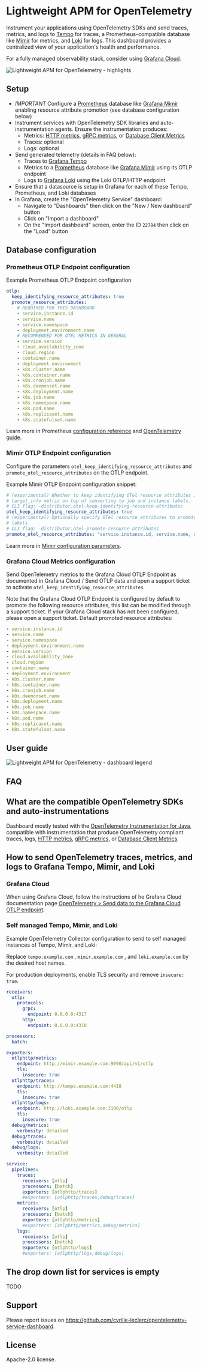 # Lightweight APM for OpenTelemetry

Instrument your applications using OpenTelemetry SDKs and send traces, metrics, and logs to [Tempo](https://grafana.com/oss/tempo/) for traces, a Prometheus-compatible database like [Mimir](https://grafana.com/oss/mimir/) for metrics, and [Loki](https://grafana.com/oss/loki/) for logs. This dashboard provides a centralized view of your application's health and performance.  

For a fully managed observability stack, consider using [Grafana Cloud](https://grafana.com/products/cloud/).

![Lightweight APM for OpenTelemetry - highlights](docs/images/lightweight-apm-dashboard-highlights.png)

## Setup

* *IMPORTANT* Configure a [Prometheus](https://prometheus.io/) database like [Grafana Mimir](https://grafana.com/oss/mimir/) enabling resource attribute promotion  (see database configuration below)
* Instrument services with OpenTelemetry SDK libraries and auto-instrumentation agents. Ensure the instrumentation produces:
  * Metrics: [HTTP metrics](https://opentelemetry.io/docs/specs/semconv/http/http-metrics/), [gRPC metrics](https://opentelemetry.io/docs/specs/semconv/rpc/rpc-metrics/), or [Database Client Metrics](https://opentelemetry.io/docs/specs/semconv/database/database-metrics/)
  * Traces: optional
  * Logs: optional
* Send generated telemetry (details in FAQ below):
  * Traces to [Grafana Tempo](https://grafana.com/oss/tempo/)
  * Metrics to a [Prometheus](https://prometheus.io/) database like [Grafana Mimir](https://grafana.com/oss/mimir/) using its OTLP endpoint
  * Logs to [Grafana Loki](https://grafana.com/oss/loki/) using the Loki OTLP/HTTP endpoint
* Ensure that a datasource is setup in Grafana for each of these Tempo, Prometheus, and Loki databases
* In Grafana, create the "OpenTelemetry Service" dashboard:
  * Navigate to "Dashboards" then click on the "New / New dashboard" button
  * Click on "Import a dashboard"
  * On the "Import dashboard" screen, enter the ID `22784` then click on the "Load" button

## Database configuration

### Prometheus OTLP Endpoint configuration

Example Prometheus OTLP Endpoint configuration

```yml
otlp:
  keep_identifying_resource_attributes: true
  promote_resource_attributes:
    # REQUIRED FOR THIS DASHBOARD
    - service.instance.id
    - service.name
    - service.namespace
    - deployment.environment.name
    # RECOMMENDED FOR OTEL METRICS IN GENERAL
    - service.version
    - cloud.availability_zone
    - cloud.region
    - container.name
    - deployment.environment
    - k8s.cluster.name
    - k8s.container.name
    - k8s.cronjob.name
    - k8s.daemonset.name
    - k8s.deployment.name
    - k8s.job.name
    - k8s.namespace.name
    - k8s.pod.name
    - k8s.replicaset.name
    - k8s.statefulset.name
```

Learn more in Prometheus [configuration reference](https://prometheus.io/docs/prometheus/latest/configuration/configuration/) and [OpenTelemetry guide](https://prometheus.io/docs/guides/opentelemetry/).

### Mimir OTLP Endpoint configuration

Configure the parameters `otel_keep_identifying_resource_attributes` and `promote_otel_resource_attributes` on the OTLP endpoint.

Example Mimir OTLP Endpoint configuration snippet:

```yml
# (experimental) Whether to keep identifying OTel resource attributes in the
# target_info metric on top of converting to job and instance labels.
# CLI flag: -distributor.otel-keep-identifying-resource-attributes
otel_keep_identifying_resource_attributes: true
# (experimental) Optionally specify OTel resource attributes to promote to
# labels.
# CLI flag: -distributor.otel-promote-resource-attributes
promote_otel_resource_attributes: "service.instance.id, service.name, service.namespace, service.version, cloud.availability_zone, cloud.region, container.name, deployment.environment, deployment.environment.name, k8s.cluster.name, k8s.container.name, k8s.cronjob.name, k8s.daemonset.name, k8s.deployment.name, k8s.job.name, k8s.namespace.name, k8s.pod.name, k8s.replicaset.name, k8s.statefulset.name"
```

Learn more in [Mimir configuration parameters](https://github.com/grafana/mimir/blob/main/docs/sources/mimir/configure/configuration-parameters/index.md).

### Grafana Cloud Metrics configuration

Send OpenTelemetry metrics to the Grafana Cloud OTLP Endpoint as documented in Grafana Cloud / Send OTLP data and open a support ticket to activate `otel_keep_identifying_resource_attributes`.

Note that the Grafana Cloud OTLP Endpoint is configured by default to promote the following resource attributes, this list can be modified through a support ticket. If your Grafana Cloud stack has not been configured, please open a support ticket. Default promoted resource attributes:

```yml
- service.instance.id
- service.name
- service.namespace
- deployment.environment.name
- service.version
- cloud.availability_zone
- cloud.region
- container.name
- deployment.environment
- k8s.cluster.name
- k8s.container.name
- k8s.cronjob.name
- k8s.daemonset.name
- k8s.deployment.name
- k8s.job.name
- k8s.namespace.name
- k8s.pod.name
- k8s.replicaset.name
- k8s.statefulset.name
```

## User guide

![Lightweight APM for OpenTelemetry - dashboard legend](docs/images/lightweight-apm-dashboard-legend-0.8.png)

## FAQ

## What are the compatible OpenTelemetry SDKs and auto-instrumentations

Dashboard mostly tested with the [OpenTelemetry Instrumentation for Java](https://github.com/open-telemetry/opentelemetry-java-instrumentation),
compatible with instrumentation that produce OpenTelemetry compliant traces, logs, [HTTP metrics](https://opentelemetry.io/docs/specs/semconv/http/http-metrics/), [gRPC metrics](https://opentelemetry.io/docs/specs/semconv/rpc/rpc-metrics/), or [Database Client Metrics](https://opentelemetry.io/docs/specs/semconv/database/database-metrics/).

## How to send OpenTelemetry traces, metrics, and logs to Grafana Tempo, Mimir, and Loki

### Grafana Cloud

When using Grafana Cloud, follow the instructions of he Grafana Cloud documentation page
 [OpenTelemetry > Send data to the Grafana Cloud OTLP endpoint](https://grafana.com/docs/grafana-cloud/send-data/otlp/send-data-otlp/).

### Self managed Tempo, Mimir, and Loki

Example OpenTelemetry Collector configuration to send to self managed instances of Tempo, Mimir, and Loki:

Replace `tempo.example.com` , `mimir.example.com` , and `loki.example.com` by the desired host names.

For production deployments, enable TLS security and remove `insecure: true`.

```yaml
receivers:
  otlp:
    protocols:
      grpc:
        endpoint: 0.0.0.0:4317
      http:
        endpoint: 0.0.0.0:4318

processors:
  batch:

exporters:
  otlphttp/metrics:
    endpoint: http://mimir.example.com:9090/api/v1/otlp
    tls:
      insecure: true
  otlphttp/traces:
    endpoint: http://tempo.example.com:4418
    tls:
      insecure: true
  otlphttp/logs:
    endpoint: http://loki.example.com:3100/otlp
    tls:
      insecure: true
  debug/metrics:
    verbosity: detailed
  debug/traces:
    verbosity: detailed
  debug/logs:
    verbosity: detailed

service:
  pipelines:
    traces:
      receivers: [otlp]
      processors: [batch]
      exporters: [otlphttp/traces]
      #exporters: [otlphttp/traces,debug/traces]
    metrics:
      receivers: [otlp]
      processors: [batch]
      exporters: [otlphttp/metrics]
      #exporters: [otlphttp/metrics,debug/metrics]
    logs:
      receivers: [otlp]
      processors: [batch]
      exporters: [otlphttp/logs]
      #exporters: [otlphttp/logs,debug/logs]
```

## The drop down list for services is empty

TODO

## Support

Please report issues on https://github.com/cyrille-leclerc/opentelemetry-service-dashboard.

## License

 Apache-2.0 license.
